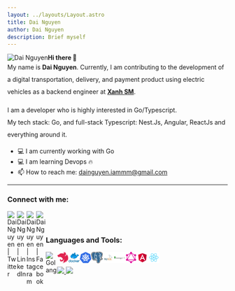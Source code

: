 ```yaml
---
layout: ../layouts/Layout.astro
title: Dai Nguyen
author: Dai Nguyen
description: Brief myself
---
```


<div class="face">
  <img class="avt" align="left" alt="Dai Nguyen" src="/avatar.jpg" />
  <strong> Hi there 👋 </strong>
</div>

<div style="line-height: 28px">
  My name is <strong>Dai Nguyen</strong>. Currently, I am contributing to the development of a digital transportation, delivery, and payment product using electric vehicles as a backend engineer at <a href="https://www.xanhsm.com/" target="_blank"><strong>Xanh SM</strong></a>.
  <br />
  <p> I am a developer who is highly interested in Go/Typescript.<br />
  My tech stack: Go, and full-stack Typescript: Nest.Js, Angular, ReactJs and everything around it. </p>
</div>

- 💻 I am currently working with Go
- 💻 I am learning Devops 🔥
- 📫 How to reach me: dainguyen.iammm@gmail.com


<hr />

### Connect with me:
[<img class="mr-4" align="left" alt="Dai Nguyen | Twitter" width="22px" src="https://cdn.jsdelivr.net/npm/simple-icons@v3/icons/twitter.svg" />][Twitter]
[<img class="mr-4" align="left" alt="Dai Nguyen | LinkedIn" width="22px" src="https://cdn.jsdelivr.net/npm/simple-icons@v3/icons/linkedin.svg" />][Linkedin]
[<img class="mr-4" align="left" alt="Dai Nguyen | Instagram" width="22px" src="https://cdn.jsdelivr.net/npm/simple-icons@v3/icons/instagram.svg" />][Instagram]
[<img align="left" alt="Dai Nguyen | Facebook" width="22px" src="https://cdn.jsdelivr.net/npm/simple-icons@3.13.0/icons/facebook.svg" />][Facebook]

<br />
<br />

### Languages and Tools:

<img class="mr-4" align="left" alt="Golang" width="26px" src="https://avatars.githubusercontent.com/u/4314092?s=200&v=4" />

<img class="mr-4" align="left" alt="Nest.Js" width="26px" src="https://raw.githubusercontent.com/github/explore/37c71fdca4e12086faf8c7009793d2eb588c914e/topics/nestjs/nestjs.png" />

<img class="mr-4" align="left" alt="Docker" width="26px" src="https://raw.githubusercontent.com/github/explore/80688e429a7d4ef2fca1e82350fe8e3517d3494d/topics/docker/docker.png" />

<img class="mr-4" align="left" alt="Kubernetes" width="26px" src="https://raw.githubusercontent.com/github/explore/80688e429a7d4ef2fca1e82350fe8e3517d3494d/topics/kubernetes/kubernetes.png" />

<img class="mr-4" align="left" alt="Kubernetes" width="26px" src="https://raw.githubusercontent.com/github/explore/80688e429a7d4ef2fca1e82350fe8e3517d3494d/topics/postgresql/postgresql.png" />

<img class="mr-4" align="left" alt="MySQL" width="26px" src="https://raw.githubusercontent.com/github/explore/80688e429a7d4ef2fca1e82350fe8e3517d3494d/topics/mysql/mysql.png" />

<img class="mr-4" align="left" alt="MongoDB" width="26px" src="https://raw.githubusercontent.com/github/explore/80688e429a7d4ef2fca1e82350fe8e3517d3494d/topics/mongodb/mongodb.png" />

<img class="mr-4" align="left" alt="GraphQL" width="26px" src="https://raw.githubusercontent.com/github/explore/5c058a388828bb5fde0bcafd4bc867b5bb3f26f3/topics/graphql/graphql.png" />

<img class="mr-4" align="left" alt="Angular" width="26px" src="https://raw.githubusercontent.com/github/explore/80688e429a7d4ef2fca1e82350fe8e3517d3494d/topics/angular/angular.png" />

<img align="left" alt="React.Js" width="26px" src="https://raw.githubusercontent.com/github/explore/80688e429a7d4ef2fca1e82350fe8e3517d3494d/topics/react/react.png" />

<br />
<br />

<div>
  <a href="https://github.com/ngtrdai197">
  <img height="180em" src="https://github-readme-stats.vercel.app/api?username=ngtrdai197&show_icons=true&theme=dracula&include_all_commits=true&count_private=true&cache_seconds=86400"/>
  <img height="180em" src="https://github-readme-stats.vercel.app/api/top-langs/?username=ngtrdai197&layout=compact&langs_count=20&theme=dracula&cache_seconds=86400"/>
</div>

[twitter]: https://twitter.com/ngtrdai197
[instagram]: https://www.instagram.com/dainguyen.iammm/
[linkedin]: https://www.linkedin.com/in/ngtrdai197/
[facebook]: https://www.facebook.com/ngtrdai197
